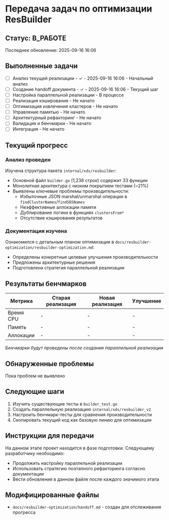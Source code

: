 # Передача задач по оптимизации ResBuilder

## Статус: В_РАБОТЕ
Последнее обновление: 2025-09-16 16:06

## Выполненные задачи
- [ ] Анализ текущей реализации - ✓ - 2025-09-16 16:06 - Начальный анализ
- [ ] Создание handoff документа - ✓ - 2025-09-16 16:06 - Текущий шаг
- [ ] Настройка параллельной реализации - В процессе
- [ ] Реализация кэширования - Не начато
- [ ] Оптимизация извлечения кластеров - Не начато
- [ ] Управление памятью - Не начато
- [ ] Архитектурный рефакторинг - Не начато
- [ ] Валидация и бенчмарки - Не начато
- [ ] Интеграция - Не начато

## Текущий прогресс

### Анализ проведен
Изучена структура пакета `internal/xds/resbuilder`:
- Основной файл `builder.go` (1,238 строк) содержит 33 функции
- Монолитная архитектура с низким покрытием тестами (~21%)
- Выявлены ключевые проблемы производительности:
  - Избыточные JSON marshal/unmarshal операции в `findClusterNames`/`findSDSNames`
  - Неэффективные аллокации памяти 
  - Дублирование логики в функциях `clustersFrom*`
  - Отсутствие кэширования результатов

### Документация изучена
Ознакомился с детальным планом оптимизации в `docs/resbuilder-optimization/resbuilder-optimization.md`:
- Определены конкретные целевые улучшения производительности
- Предложены архитектурные решения
- Подготовлена стратегия параллельной реализации

## Результаты бенчмарков
| Метрика | Старая реализация | Новая реализация | Улучшение |
|---------|------------------|-----------------|-----------|
| Время CPU | - | - | - |
| Память | - | - | - |
| Аллокации | - | - | - |

*Бенчмарки будут проведены после создания параллельной реализации*

## Обнаруженные проблемы
Пока проблем не выявлено

## Следующие шаги
1. Изучить существующие тесты в `builder_test.go`
2. Создать параллельную реализацию `internal/xds/resbuilder_v2`
3. Настроить бенчмарк-тесты для сравнения производительности
4. Скопировать текущий код как базовую линию для оптимизации

## Инструкции для передачи
На данном этапе проект находится в фазе подготовки. Следующему разработчику необходимо:
- Продолжить настройку параллельной реализации
- Использовать стратегию поэтапного рефакторинга согласно документации
- Вести обновления в данном файле после каждого значимого этапа

## Модифицированные файлы
- `docs/resbuilder-optimization/handoff.md` - создан для отслеживания прогресса